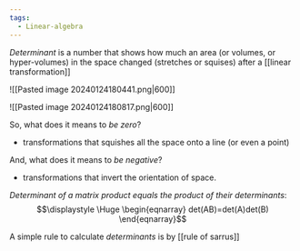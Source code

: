 ```yaml
---
tags:
  - Linear-algebra
---
```

*Determinant* is a number that shows how much an area (or volumes, or hyper-volumes) in the space changed (stretches or squises) after a [[linear transformation]]

![[Pasted image 20240124180441.png|600]]

![[Pasted image 20240124180817.png|600]]

So, what does it means to *be zero*?
- transformations that squishes all the space onto a line (or even a point)

And, what does it means to *be negative*?
- transformations that invert the orientation of space.

*Determinant of a matrix product equals the product of their determinants*:
$$\displaystyle \Huge \begin{eqnarray} 
det(AB)=det(A)det(B)
\end{eqnarray}$$

A simple rule to calculate *determinants* is by [[rule of sarrus]]